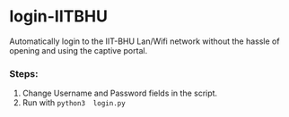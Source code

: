 # login-IITBHU
Automatically login to the IIT-BHU Lan/Wifi network without the hassle of opening and using the captive portal.
### Steps:
1. Change Username and Password fields in the script.
2. Run with `python3  login.py`
